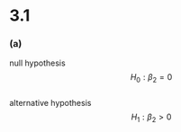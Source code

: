 # 3.1
### **(a)**
null hypothesis  
$$H_0 : \beta_2 = 0$$  
alternative hypothesis  
$$H_1 : \beta_2 > 0$$
